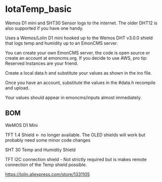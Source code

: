 # IotaTemp_basic
Wemos D1 mini and SHT30 Sensor logs to the internet. The older DHT12 is also supported if you have one handy.

Uses a Wemos/Lolin D1 mini hooked up to the Wemos DHT v3.0.0 shield that logs temp and humidity up to an EmonCMS server.

You can create your own EmonCMS server, the code is open source or create an account at emoncms.org. 
If you decide to use AWS, pro tip: Reserved Instances are your friend.

Create a local data.h and substitute your values as shown in the ino file.

Once you have an account, substitute the values in the #data.h recompile and upload. 

Your values should appear in emoncms/inputs almost immediately. 

BOM
--------

WeMOS D1 Mini

TFT 1.4 Shield <- no longer available. The OLED shields will work but probably need some minor code changes

SHT 30 Temp and Humidity Shield

TFT I2C connection shield - Not strictly required but is makes remote connection of the Temp shield possible.

https://lolin.aliexpress.com/store/1331105

